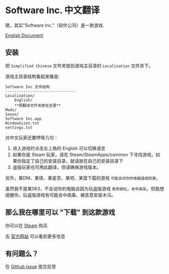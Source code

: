 # Software Inc. 中文翻译

嗯，其实"Software Inc."（软件公司）是一款游戏.

[English Document](README.md)

## 安装

把 `Simplified Chinese` 文件夹放到游戏主目录的 `Localization` 文件夹下。

游戏主目录结构看起来像是:

	Software Inc 文件结构
	-------------------------------
	Localization/
		English/
		**把翻译文件夹放在这里**
	Mods/
	Saves/
	Software Inc.app
	WindowSizes.txt
	settings.txt

对中文玩家还要啰嗦几句：

1. 进入游戏时点击左上角的 English 可以切换语言
2. 如果你是 Steam 玩家，请在 Steam/SteamApps/common 下寻找游戏，如果你指定了自己的安装目录，就请放在自己的安装目录下
3. 盗版玩家也可用此翻译，但请确保游戏版本。

另外，某DM、某侠、某星空、某吧、某盘下载的游戏 `可能会对你的电脑造成损害`。

虽然我不是某063，不会说你的电脑会因为玩盗版游戏 `骨质疏松`，`老年痴呆`。但我想提醒你，玩盗版游戏有可能会中病毒、被恶意安装木马。

## 那么我在哪里可以 "下载" 到这款游戏

你可以在 [Steam](http://store.steampowered.com/app/362620/) 购买.

去 [官方网站](http://softwareinc.coredumping.com/) 可以看到更多信息

## 有问题么？

在 [Github Issue](https://github.com/TomomiSawako/SoftwareInc-SimplifiedChinese/issues) 提交反馈

